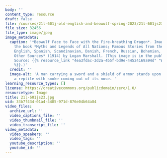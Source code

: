 ```yaml
---
body: ''
content_type: resource
draft: false
file: /courses/21l-601j-old-english-and-beowulf-spring-2023/21l-601js23.jpg
file_size: 32456
file_type: image/jpeg
image_metadata:
  caption: '*Beowulf Face to Face with the Fire-breathing Dragon*. Image taken from
    the book *Myths and Legends of All Nations; Famous Stories from the Greek, German,
    English, Spanish, Scandinavian, Danish, French, Russian, Bohemian, Italian and
    Other Sources* (1914) by Logan Marshall. (This image is in the public domain.
    Source: {{% resource_link "4ea3fdac-3d2a-4b5f-bd9e-44524169a94d" "Wikimedia Commons"
    %}}.)'
  credit: ''
  image-alt: 'A man carrying a sword and a shield of armor stands upon a rock, near
    a reptile with smoke coming out of its nose. '
learning_resource_types: []
license: https://creativecommons.org/publicdomain/zero/1.0/
resourcetype: Image
title: 21l-601js23.jpg
uid: 33b7f434-01a4-4485-971d-876e04b64a84
video_files:
  archive_url: ''
  video_captions_file: ''
  video_thumbnail_file: ''
  video_transcript_file: ''
video_metadata:
  video_speakers: ''
  video_tags: ''
  youtube_description: ''
  youtube_id: ''
---
```

